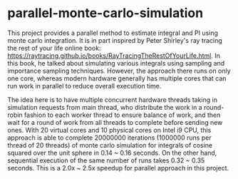 # parallel-monte-carlo-simulation

This project provides a parallel method to estimate integral and PI using monte carlo integration. It is in part inspired by Peter Shirley's ray tracing the rest of your life online book: https://raytracing.github.io/books/RayTracingTheRestOfYourLife.html. In this book, he talked about simulating various integrals using sampling and importance sampling techniques. However, the approach there runs on only one core, whereas modern hardware generally has multiple cores that can run work in parallel to reduce overall execution time.

The idea here is to have multiple concurrent hardware threads taking in simulation requests from main thread, who distribute the work in a round-robin fashion to each worker thread to ensure balance of work, and then wait for a round of work from all threads to complete before sending new ones. With 20 virtual cores and 10 physical cores on Intel i9 CPU, this approach is able to complete 20000000 iterations (1000000 runs per thread of 20 threads) of monte carlo simulation for integrals of cosine squared over the unit sphere in 0.14 ~ 0.16 seconds. On the other hand, sequential execution of the same number of runs takes 0.32 ~ 0.35 seconds. This is a 2.0x ~ 2.5x speedup for parallel approach in this project.